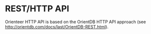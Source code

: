 # REST/HTTP API

Orienteer HTTP API is based on the OrientDB HTTP API approach (see http://orientdb.com/docs/last/OrientDB-REST.html).